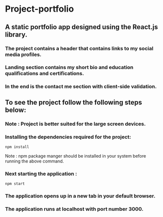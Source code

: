 # Project-portfolio

## A static portfolio app designed using the React.js library.
  ### The  project contains a header that contains links to my  social media profiles.
  ### Landing section contains my short bio and education qualifications and certifications.
  ### In the end is the contact me section with client-side validation.

## To see the project follow the following steps below:

### Note : Project is better suited for the large screen devices.

### Installing the dependencies required for the project:
    npm install

Note : npm package manger should be installed in your system before running the above command.

### Next starting the application :
    npm start

### The application opens up in a new tab in your default browser.
### The application runs at localhost with port number 3000.
